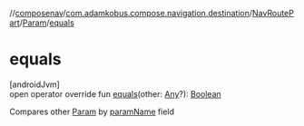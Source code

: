 //[composenav](../../../../index.md)/[com.adamkobus.compose.navigation.destination](../../index.md)/[NavRoutePart](../index.md)/[Param](index.md)/[equals](equals.md)

# equals

[androidJvm]\
open operator override fun [equals](equals.md)(other: [Any](https://kotlinlang.org/api/latest/jvm/stdlib/kotlin/-any/index.html)?): [Boolean](https://kotlinlang.org/api/latest/jvm/stdlib/kotlin/-boolean/index.html)

Compares other [Param](index.md) by [paramName](param-name.md) field
